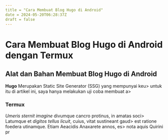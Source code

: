 ```yaml
---
title = "Cara Membuat Blog Hugo di Android"
date = 2024-05-20T06:28:37Z
draft = false
---
```


# Cara Membuat Blog Hugo di Android dengan Termux


## Alat dan Bahan Membuat Blog Hugo di Android

**Hugo** Merupakan Static Site Generator (SSG) yang mempunyai keu>
untuk itu di artikel ini, saya hanya melakukan uji coba membuat a>

### Termux

*Umeris sternit imagine* divumque cancro protinus, in amatas soci>
Latumque et *digitos tellus licuit*, cuius, vitat sustineant gaud>
est ratione foedera utinamque. Etiam Aeacidis Anaxarete annos, es>
nota aquis Quirini pr
